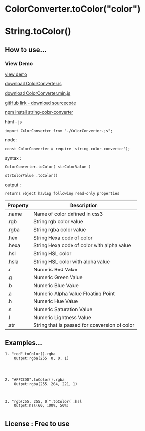 # ColorConverter.toColor("color")
# String.toColor()

## How to use...

### View Demo

[view demo](https://8spk9.csb.app/)

[download ColorConverter.js](https://raw.githubusercontent.com/developergovindgupta/colorconverter/main/ColorConverter.js)

[download ColorConverter.min.js](https://raw.githubusercontent.com/developergovindgupta/colorconverter/main/ColorConverter.min.js)

[gitHub link - download sourcecode](https://github.com/developergovindgupta/colorconverter)

[npm install string-color-converter](https://www.npmjs.com/package/string-color-converter)

html - js

    import ColorConverter from "./ColorConverter.js";

node:

    const ColorConverter = require('string-color-converter');
    
syntax : 

    ColorConverter.toColor( strColorValue )

    strColorValue .toColor()

output : 

    returns object having following read-only properties



| Property|	Description|
|--|--|
|.name|	Name of color defined in css3|
|.rgb|	String rgb color value|
|.rgba|	String rgba color value|
|.hex|	String Hexa code of color|
|.hexa|	String Hexa code of color with alpha value|
|.hsl|	String HSL color|
|.hsla|	String HSL color with alpha value|
|.r|	Numeric Red Value|
|.g|	Numeric Green Value|
|.b|	Numeric Blue Value|
|.a|	Numeric Alpha Value Floating Point|
|.h|	Numeric Hue Value|
|.s|	Numeric Saturation Value|
|.l|	Numeric Lightness Value|
|.str|	String that is passed for conversion of color|

## Examples...

 

    1. "red".toColor().rgba
        Output:rgba(255, 0, 0, 1)



 
    2. "#FFCCDD".toColor().rgba
        Output:rgba(255, 204, 221, 1)



    3. "rgb(255, 255, 0)".toColor().hsl
        Output:hsl(60, 100%, 50%)


#   




## License : Free to use